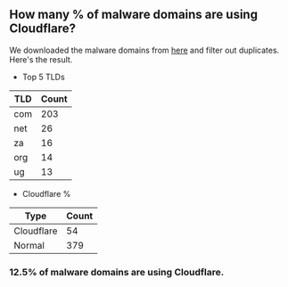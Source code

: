 ## How many % of malware domains are using Cloudflare?


We downloaded the malware domains from [here](https://urlhaus.abuse.ch) and filter out duplicates.
Here's the result.


[//]: # (start replacement)


- Top 5 TLDs

| TLD | Count |
| --- | --- |
| com | 203 |
| net | 26 |
| za | 16 |
| org | 14 |
| ug | 13 |


- Cloudflare %

| Type | Count |
| --- | --- |
| Cloudflare | 54 |
| Normal | 379 |


### 12.5% of malware domains are using Cloudflare.